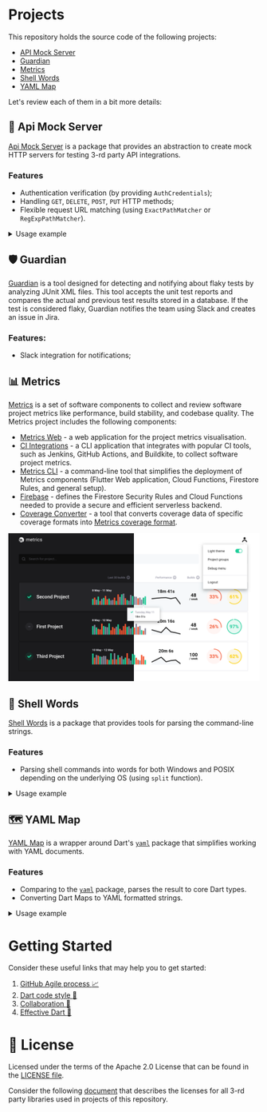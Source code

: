 # Projects
This repository holds the source code of the following projects:
- [API Mock Server](#test_tube-api-mock-server)
- [Guardian](#shield-guardian)
- [Metrics](#bar_chart-metrics)
- [Shell Words](#shell-shell-words)
- [YAML Map](#world_map-yaml-map)

Let's review each of them in a bit more details:

## :test_tube: Api Mock Server
[Api Mock Server](api_mock_server) is a package that provides an abstraction to create mock HTTP servers for testing 3-rd party API integrations.

### Features
- Authentication verification (by providing `AuthCredentials`);
- Handling `GET`, `DELETE`, `POST`, `PUT` HTTP methods;
- Flexible request URL matching (using `ExactPathMatcher` or `RegExpPathMatcher`).

<details>
  <summary>Usage example</summary>

Consider this short example on how to use the API Mock Server.

First, let's consider we have the following API client, and we need to test its `fetchBar` method:
```dart
import 'package:http/http.dart' as http;

class TestClient {
  final String apiUrl;

  const TestClient(this.apiUrl);

  Future<String> fetchBar() async {
    final response = await http.get('$apiUrl/foo');

    if (response.statusCode != 200) return null;

    return response.body;
  }
}
```

After that, let's implement an Api Mock server to test the `TestClient`.
```dart
class MockServer extends ApiMockServer {
  @override
  List<RequestHandler> get handlers => [
        RequestHandler.get(
          pathMatcher: ExactPathMatcher('/foo'),
          dispatcher: _fooHandler,
        ),
      ];

  Future<void> _fooHandler(HttpRequest request) async {
    request.response.write('bar');
    
    await request.response.flush();
    await request.response.close();
  }
}
```

Now, let's use the created `MockServer` in tests:
```dart
void main() {
  group("TestClient", () {
    final mockServer = MockServer();
    TestClient client;

    setUpAll(() async {
      await mockServer.start();
      client = TestClient(mockServer.url);
    });

    tearDownAll(() async {
      await mockServer.close();
    });
    
    test(
      ".fetchBar() returns 'bar'",
      () async {
        const expectedResponse = 'bar';

        final actualResponse = await client.fetchBar();

        expect(actualResponse, equals(expectedResponse));
      },
    );
  });
}
```
</details>

## :shield: Guardian
[Guardian](guardian) is a tool designed for detecting and notifying about flaky tests by analyzing JUnit XML files. This tool accepts the unit test reports and compares the actual and previous test results stored in a database. If the test is considered flaky, Guardian notifies the team using Slack and creates an issue in Jira.

### Features:
- Slack integration for notifications;

## :bar_chart: Metrics
[Metrics](metrics/readme.md) is a set of software components to collect and review software project metrics like performance, build stability, and codebase quality.
The Metrics project includes the following components:
- [Metrics Web](metrics/web) - a web application for the project metrics visualisation.
- [CI Integrations](metrics/ci_integrations) - a CLI application that integrates with popular CI tools, such as Jenkins, GitHub Actions, and Buildkite, to collect software project metrics.
- [Metrics CLI](metrics/cli) - a command-line tool that simplifies the deployment of Metrics components (Flutter Web application, Cloud Functions, Firestore Rules, and general setup).
- [Firebase](metrics/firebase) - defines the Firestore Security Rules and Cloud Functions needed to provide a secure and efficient serverless backend.
- [Coverage Converter](metrics/coverage_converter) - a tool that converts coverage data of specific coverage formats into [Metrics coverage format](https://github.com/platform-platform/monorepo/blob/master/metrics/ci_integrations/docs/01_ci_integration_module_architecture.md#coverage-report-format).

![Metrics Dashboard](docs/images/dashboard_ui.png)

## :shell: Shell Words
[Shell Words](shell_words) is a package that provides tools for parsing the command-line strings.

### Features
- Parsing shell commands into words for both Windows and POSIX depending on the underlying OS (using `split` function).

<details>
  <summary>Usage example</summary>

Consider this short example on how to use the shell words parser.

```dart
import 'package:shell_words/shell_words.dart';

void main() {
  final shellWords = split('cd foo/bar --some-flag=flag');

  print(shellWords.words); // [cd, foo/bar, --some-flag=flag]
  print(shellWords.error); // any occurred error
}
```

</details>

## :world_map: YAML Map
[YAML Map](yaml_map) is a wrapper around Dart's [`yaml`](https://pub.dev/packages/yaml) package that simplifies working with YAML documents.

### Features
- Comparing to the [`yaml`](https://pub.dev/packages/yaml) package, parses the result to core Dart types.
- Converting Dart Maps to YAML formatted strings.

<details>
  <summary>Usage example</summary>

Consider this short example on how to use the main `YamlMapParser` and `YamlMapFormatter` classes:

```dart
import 'package:yaml_map/src/yaml_map_formatter.dart';
import 'package:yaml_map/src/yaml_map_parser.dart';

void main() {
  const yaml = '''
  foo:
    bar:
      baz: 1
  ''';

  const yamlMapParser = YamlMapParser();
  final parsedYaml = yamlMapParser.parse(yaml);

  print(parsedYaml); // {foo: {bar: {baz: 1}}}
  print(parsedYaml['foo']); // {bar: {baz: 1}}
  print(parsedYaml['foo']['bar']); // {baz: 1}
  print(parsedYaml['foo']['bar']['baz']); // 1

  final yamlFormatter = YamlMapFormatter();
  print(yamlFormatter.format(parsedYaml));
  // foo: 
  //   bar: 
  //     baz: 1
}
```

</details>

# Getting Started
Consider these useful links that may help you to get started:
1. [GitHub Agile process :chart_with_upwards_trend:](docs/02_process.md)
2. [Dart code style :nail_care:](docs/09_dart_code_style.md)
3. [Collaboration :raised_hands:](docs/10_collaboration.md)
4. [Effective Dart :dart:](https://dart.dev/guides/language/effective-dart)

# :scroll: License
Licensed under the terms of the Apache 2.0 License that can be found in the [LICENSE file](https://github.com/platform-platform/monorepo/blob/master/LICENSE).

Consider the following [document](docs/15_dependencies_licenses.md) that describes the licenses for all 3-rd party libraries used in projects of this repository.
